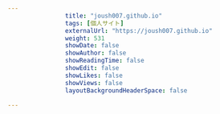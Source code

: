 ---
                title: "joush007.github.io"
                tags: [個人サイト]
                externalUrl: "https://joush007.github.io"
                weight: 531
                showDate: false
                showAuthor: false
                showReadingTime: false
                showEdit: false
                showLikes: false
                showViews: false
                layoutBackgroundHeaderSpace: false
                ---

